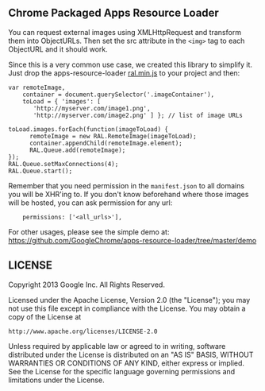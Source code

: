 ## Chrome Packaged Apps Resource Loader

You can request external images using XMLHttpRequest and transform them into ObjectURLs. Then set the src attribute in the `<img>` tag to each ObjectURL and it should work.

Since this is a very common use case, we created this library to simplify it. Just drop the apps-resource-loader [ral.min.js](https://github.com/GoogleChrome/apps-resource-loader/blob/master/lib/ral.min.js) to your project and then:

    var remoteImage, 
        container = document.querySelector('.imageContainer'),
        toLoad = { 'images': [ 
           'http://myserver.com/image1.png', 
           'http://myserver.com/image2.png' ] }; // list of image URLs

    toLoad.images.forEach(function(imageToLoad) {
          remoteImage = new RAL.RemoteImage(imageToLoad);
          container.appendChild(remoteImage.element);
          RAL.Queue.add(remoteImage);
    });
    RAL.Queue.setMaxConnections(4);
    RAL.Queue.start();

Remember that you need permission in the `manifest.json` to all domains you will be XHR'ing to. If you don't know beforehand where those images will be hosted, you can ask permission for any url:

        permissions: ['<all_urls>'],

For other usages, please see the simple demo at:
https://github.com/GoogleChrome/apps-resource-loader/tree/master/demo

## LICENSE

Copyright 2013 Google Inc. All Rights Reserved.

Licensed under the Apache License, Version 2.0 (the "License");
you may not use this file except in compliance with the License.
You may obtain a copy of the License at

    http://www.apache.org/licenses/LICENSE-2.0

Unless required by applicable law or agreed to in writing, software
distributed under the License is distributed on an "AS IS" BASIS,
WITHOUT WARRANTIES OR CONDITIONS OF ANY KIND, either express or implied.
See the License for the specific language governing permissions and
limitations under the License.

